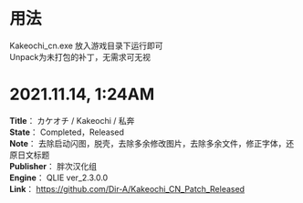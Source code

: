 # 用法
Kakeochi_cn.exe 放入游戏目录下运行即可  
Unpack为未打包的补丁，无需求可无视
# 2021.11.14, 1:24AM
**Title**： カケオチ / Kakeochi / 私奔  
**State**： Completed，Released  
**Note**： 去除启动闪图，脱壳，去除多余修改图片，去除多余文件，修正字体，还原日文标题  
**Publisher**： 胖次汉化组  
**Engine**： QLIE ver_2.3.0.0  
**Link**： https://github.com/Dir-A/Kakeochi_CN_Patch_Released
